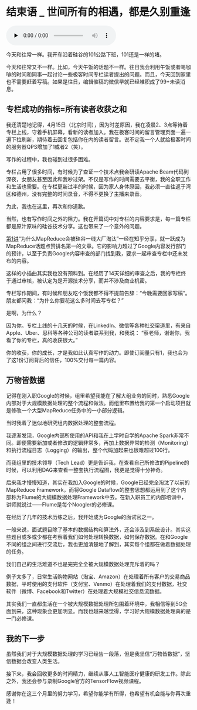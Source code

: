 # 结束语 _ 世间所有的相遇，都是久别重逢

<audio id="audio" title="结束语 | 世间所有的相遇，都是久别重逢" controls="" preload="none"><source id="mp3" src="https://static001.geekbang.org/resource/audio/15/89/154c97ecf34de8f5f2f5e641f1665389.mp3"></audio>

今天和往常一样。我开车沿着硅谷的101公路下班，101还是一样的堵。

今天和往常又不一样。比如，今天午饭的话题不一样。往日我会利用午饭或者喝咖啡的时间和同事一起讨论一些极客时间专栏读者提出的问题。而且，今天回到家里也不需要赶着写稿。如果是往日，编辑催稿的微信早就已经堆积成了99+未读消息。

## 专栏成功的指标=所有读者收获之和

我还清楚地记得，4月15日（北京时间），因为时差原因，我在凌晨2、3点等待着专栏上线，守着手机屏幕，看新的读者加入。我在极客时间的留言管理页面一遍一遍下拉刷新，期待着去回复包括你在内的读者留言。说不定我一个人就给极客时间的服务器QPS增加了1或者2（笑）。

写作的过程中，我也碰到过很多困难。

专栏占用了很多时间，有时候为了查证一个技术点我会研读Apache Beam代码到深夜，女朋友甚至因此和我吵过架。不仅是写作的时间需要去平衡，我的全职工作和生活也需要。在专栏更新过半的时候，因为家人身体原因，我必须一直往返于湾区和德州，没有完整的时间录音，不得不更换了主播来录音。

为此，我也在这里，再次和你道歉。

当然，也有写作时间之外的阻力。我在开篇词中对专栏的内容要求是，每一篇专栏都是原汁原味的硅谷技术分享。这也带来了一个意外的问题。

[第1讲](https://time.geekbang.org/column/article/90081)“为什么MapReduce会被硅谷一线大厂淘汰”一经在知乎分享，就一跃成为MapReduce话题点赞排名第一的文章。它的影响力超过了Google内容发行部门的预计，以至于负责Google内容审查的部门找到我，要求一起审查专栏中还未发布的内容。

这样的小插曲其实我也没有预料到。在经历了14天详细的审查之后，我的专栏终于通过审核，被认定为是开源技术分享，而并不涉及商业机密。

专栏写作期间，有时候和朋友吃个饭我都不得不提前告辞：“今晚需要回家写稿”。朋友都问我：“为什么你要花这么多时间去写专栏？”

是啊，为什么？

因为你。专栏上线的十几天的时候，在LinkedIn、微信等各种社交渠道里，有来自Apple、Uber、思科等各种公司的读者联系到我，和我说： “蔡老师，谢谢你，我看了你的专栏，真的收获很大。”

你的收获，你的成长，才是我如此认真写作的动力。即使订阅量只有1，我也会为了这1份订阅背后的信任，100%交付每一篇内容。

## 万物皆数据

记得在刚入职Google的时候，组里希望我能在了解大组业务的同时，熟悉Google内部对于大规模数据处理的整个流程和做法。而组里布置给我的第一个启动项目就是修改一个大型MapReduce任务中的一小部分逻辑。

当时我着了迷似地研究组内数据处理的整套流程。

我逐渐发现，Google内部所使用的API和我在上学时自学的Apache Spark非常不同。即便需要新加或者修改的逻辑非常多，再加上数据异常的检测（Monitoring）和执行流程日志（Logging）的输出，整个代码加起来也很难超过100行。

而我组里的技术领导（Tech Lead）更是告诉我，在查看自己所修改的Pipeline的时候，可以利用DAG来查看一整套执行流程图，我更是觉得十分神奇。

后来我才慢慢知道，其实在我加入Google的时候，Google已经完全淘汰了以前的MapReduce Framework，而将Google Dataflow的整套思想都运用到了这个内部称为Flume的大规模数据处理Framework中去。在新入职员工的内部培训中，讲师就说过——Flume是每个Noogler的必修课。

在经历了几年的技术历练之后，我开始成为Google的面试官之一。

一般来说，面试题目除了基本的数据结构和算法外，还会涉及到系统设计。其实这些题目或多或少都在考察着我们如何处理转换数据，如何保存数据。在和Google不同的组之间进行交流后，我也更加清楚地了解到，其实每个组都在做着数据处理的任务。

我们自己的生活难道不也是完完全全被大规模数据处理充斥着的吗？

例子太多了，日常生活购物网站（淘宝、Amazon）在处理着所有客户的交易商品数据，平时使用的支付软件（支付宝、Venmo）在处理着我们的支付数据，社交软件（微博、Facebook和Twitter）在处理着大规模社交信息流数据。

其实我们一直都生活在一个被大规模数据处理所包围着环境中，我相信等到5G全面到来，这种现象会更加明显。而我也越来越觉得，学习好大规模数据处理真的是一门必修课。

## 我的下一步

虽然我们对于大规模数据处理的学习已经告一段落，但是我坚信“万物皆数据”，坚信数据会改变人类生活。

接下来，我会回收更多的时间精力，继续从事人工智能医疗健康的研发工作。除此之外，我还会参与录制Google官方的TensorFlow视频课程。

感谢你在这三个月里的努力学习，希望你能学有所得，也希望有机会能与你再次重逢！

[<img src="https://static001.geekbang.org/resource/image/93/ff/93bc1da120a554d6637db8d081464cff.jpg" alt="">](https://jinshuju.net/f/4QwMcD)
